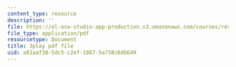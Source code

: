 ```yaml
---
content_type: resource
description: ''
file: https://ol-ocw-studio-app-production.s3.amazonaws.com/courses/res-6-012-introduction-to-probability-spring-2018/a81aaf385dc5c2ef18675a738c6db649_AsSQdpZdP8U.pdf
file_type: application/pdf
resourcetype: Document
title: 3play pdf file
uid: a81aaf38-5dc5-c2ef-1867-5a738c6db649
---
```

